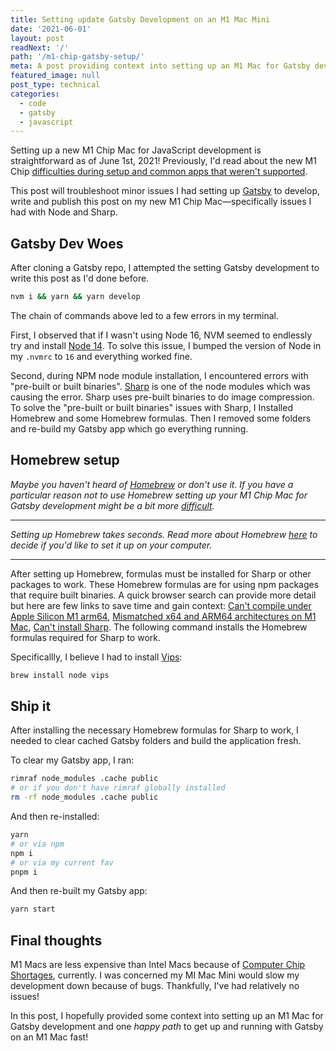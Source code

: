 ```yaml
---
title: Setting update Gatsby Development on an M1 Mac Mini 
date: '2021-06-01'
layout: post
readNext: '/'
path: '/m1-chip-gatsby-setup/'
meta: A post providing context into setting up an M1 Mac for Gatsby development and 1 happy path to get up and running with Gatsby on a M1 Mac fast!
featured_image: null
post_type: technical
categories:
  - code
  - gatsby
  - javascript
---
```


Setting up a new M1 Chip Mac for JavaScript development is straightforward as of June 1st, 2021!
Previously, I'd read about the new M1 Chip [difficulties during setup and common apps that weren't supported](https://dev.to/alexandrudanpop/the-m1-mac-is-it-worth-it-for-devs-3fi5).

This post will troubleshoot minor issues I had setting up [Gatsby](https://www.gatsbyjs.com/) to develop, write and publish this post on my new M1 Chip Mac—specifically issues I had with Node and Sharp. 

## Gatsby Dev Woes

After cloning a Gatsby repo, I attempted the setting Gatsby development to write this post as I'd done before. 

```sh
nvm i && yarn && yarn develop
```

The chain of commands above led to a few errors in my terminal. 

First, I observed that if I wasn't using Node 16, NVM seemed to endlessly try and install [Node 14](https://github.com/nvm-sh/nvm/issues/2350).
To solve this issue, I bumped the version of Node in my `.nvmrc` to `16` and everything worked fine. 

Second, during NPM node module installation, I encountered errors with "pre-built or built binaries". [Sharp](https://www.npmjs.com/package/sharp) is one of the node modules which was causing the error. Sharp uses pre-built binaries to do image compression. 
To solve the  "pre-built or built binaries" issues with Sharp, I Installed Homebrew and some Homebrew formulas. Then I removed some folders and re-build my Gatsby app which go everything running.
## Homebrew setup

_Maybe you haven't heard of [Homebrew](https://brew.sh/) or don't use it. If you have a particular reason not to use Homebrew setting up your M1 Chip Mac for Gatsby development might be a bit more [difficult](https://github.com/lovell/sharp/issues/2460)._

---

_Setting up Homebrew takes seconds. Read more about Homebrew [here](https://brew.sh/) to decide if you'd like to set it up on your computer._

---

After setting up Homebrew, formulas must be installed for Sharp or other packages to work. These Homebrew formulas are for using npm packages that require built binaries. A quick browser search can provide more detail but here are few links to save time and gain context: [Can't compile under Apple Silicon M1 arm64](https://github.com/lovell/sharp/issues/2460), [Mismatched x64 and ARM64 architectures on M1 Mac](https://github.com/lovell/sharp/issues/2588), [Can't install Sharp](https://stackoverflow.com/questions/54409953/cant-install-sharp/56108335). The following command installs the Homebrew formulas required for Sharp to work. 

Specificallly, I believe I had to install [Vips](https://formulae.brew.sh/formula/vips):

```sh
brew install node vips
```

## Ship it

After installing the necessary Homebrew formulas for Sharp to work, I needed to clear cached Gatsby folders and build the application fresh. 

To clear my Gatsby app, I ran:

```sh
rimraf node_modules .cache public
# or if you don't have rimraf globally installed
rm -rf node_modules .cache public
```

And then re-installed:

```sh
yarn
# or via npm
npm i
# or via my current fav
pnpm i
```

And then re-built my Gatsby app:

```sh
yarn start
```

## Final thoughts

M1 Macs are less expensive than Intel Macs because of [Computer Chip Shortages](https://www.theguardian.com/business/2021/mar/21/global-shortage-in-computer-chips-reaches-crisis-point), currently. I was concerned my MI Mac Mini would slow my development down because of bugs. Thankfully, I've had relatively no issues!

In this post, I hopefully provided some context into setting up an M1 Mac for Gatsby development and one _happy path_ to get up and running with Gatsby on an M1 Mac fast!


